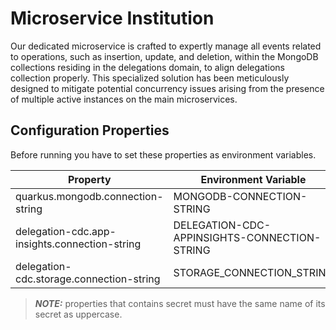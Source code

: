 # Microservice Institution

Our dedicated microservice is crafted to expertly manage all events related to operations, such as insertion, update, and deletion, 
within the MongoDB collections residing in the delegations domain, to align delegations collection properly.
This specialized solution has been meticulously designed to mitigate potential concurrency issues arising from the presence of multiple active instances 
on the main microservices.

## Configuration Properties

Before running you have to set these properties as environment variables.

| **Property**                                  | **Environment Variable**                     | **Default** | **Required** |
|-----------------------------------------------|----------------------------------------------|-------------|:------------:|
| quarkus.mongodb.connection-string             | MONGODB-CONNECTION-STRING                    |             |     yes      |
| delegation-cdc.app-insights.connection-string | DELEGATION-CDC-APPINSIGHTS-CONNECTION-STRING |             |     yes      |   
| delegation-cdc.storage.connection-string      | STORAGE_CONNECTION_STRING                    |             |     yes      |


> **_NOTE:_**  properties that contains secret must have the same name of its secret as uppercase.

